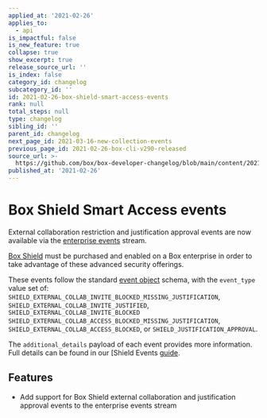 ```yaml
---
applied_at: '2021-02-26'
applies_to:
  - api
is_impactful: false
is_new_feature: true
collapse: true
show_excerpt: true
release_source_url: ''
is_index: false
category_id: changelog
subcategory_id: ''
id: 2021-02-26-box-shield-smart-access-events
rank: null
total_steps: null
type: changelog
sibling_id: ''
parent_id: changelog
next_page_id: 2021-03-16-new-collection-events
previous_page_id: 2021-02-26-box-cli-v290-released
source_url: >-
  https://github.com/box/box-developer-changelog/blob/main/content/2021/02-26-box-shield-smart-access-events.md
published_at: '2021-02-26'
---
```

# Box Shield Smart Access events

External collaboration restriction and justification approval events are now
available via the [enterprise events][events] stream.

[Box Shield][box-shield] must be purchased and enabled on a Box enterprise in
order to take advantage of these advanced security offerings.

<!-- more -->

These events follow the standard [event object][eo] schema, with the
`event_type` value set of:
`SHIELD_EXTERNAL_COLLAB_INVITE_BLOCKED_MISSING_JUSTIFICATION`,
`SHIELD_EXTERNAL_COLLAB_INVITE_JUSTIFIED`,
`SHIELD_EXTERNAL_COLLAB_INVITE_BLOCKED`
`SHIELD_EXTERNAL_COLLAB_ACCESS_BLOCKED_MISSING_JUSTIFICATION`,
`SHIELD_EXTERNAL_COLLAB_ACCESS_BLOCKED`, or
`SHIELD_JUSTIFICATION_APPROVAL`.

The `additional_details` payload of each event provides more information. Full
details can be found in our \[Shield Events [guide][saguide].

## Features

* Add support for Box Shield external collaboration and justification approval
  events to the enterprise events stream

[box-shield]: https://www.box.com/shield

[eo]: r://event/

[events]: g://events/enterprise-events/for-enterprise/

[saguide]: g://events/event-triggers/shield-alert-events/#smart-access
